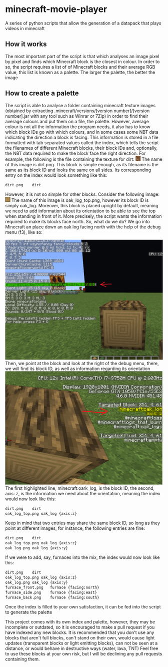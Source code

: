 # minecraft-movie-player
A series of python scripts that allow the generation of a datapack that plays videos in minecraft

## How it works
The most important part of the script is that which analyses an image pixel by pixel and finds which Minecraft block is the closest in colour. In order to so, the script requires a list of of Minecraft blocks and their average RGB value, this list is known as a palette. The larger the palette, the better the image
## How to create a palette
The script is able to analyse a folder containing minecraft texture images (obtained by extracting .minecraft/versions/[version number]/[version number].jar with any tool such as Winrar or 7Zip) in order to find their average colours and put them on a file, the palette. However, average colour is not all the information the program needs, it also has to know which block IDs go with which colours, and in some cases some NBT data indicating the direction a block is facing.
This information is stored in a file formatted with tab separated values called the index, which tells the script the filenames of different Minecraft blocks, their block IDs and, optionally, the NBT data required to make the block face the right direction.
For example, the following is the file containing the texture for dirt:
![images/dirt.png](images/dirt.png)
The name of this image is dirt.png.
This block is simple enough, as its filename is the same as its block ID and looks the same on all sides. Its corresponding entry on the index would look something like this:

    dirt.png	dirt

However, it is not so simple for other blocks. Consider the following image:
![oak_log_top.png](images/oak_log_top.png)
The name of this image is oak_log_top.png, however its block ID is simply oak_log. Moreover, this block is placed upright by default, meaning we need to add information about its orientation to be able to see the top when standing in front of it. More precisely, the script wants the information required to make its blocks face north.
So, what do we do? We go into Minecraft an place down an oak log facing north with the help of the debug menu (f3), like so:
![oak_1.png](images/oak_1.png)
Then, we point at the block and look at the right of the debug menu, there, we will find its block ID, as well as information regarding its orientation
![oak_2.png](images/oak_2.png)
The first highlighted line, minecraft:oark_log, is the block ID, the second, axis: z, is the information we need about the orientation, meaning the index would now look like this:

    dirt.png	dirt
    oak_log_top.png	oak_log	{axis:z}
  
Keep in mind that two entries may share the same block ID, so long as they point at different images, for instance, the following entries are fine:
  

    dirt.png	dirt
    oak_log_top.png	oak_log	{axis:z}
    oak_log.png	oak_log	{axis:y}

If we were to add, say, furnaces into the mix, the index would now look like this:

    dirt.png	dirt
    oak_log_top.png	oak_log	{axis:z}
    oak_log.png	oak_log	{axis:y}
    furnace_front.png	furnace	{facing:north}
    furnace_side.png	furnace	{facing:east}
    furnace_back.png	furnace	{facing:south}

Once the index is filled to your own satisfaction, it can be fed into the script to generate the palette

This project comes with its own index and palette, however, they may be incomplete or outdated, so it is encouraged to make a pull request if you have indexed any new blocks.
It is recommended that you don't use any blocks that aren't full blocks, can't stand on their own, would cause light updates (transparent blocks or light emitting blocks), can not be seen at a distance, or would behave in destructive ways (water, lava, TNT)
Feel free to use these blocks at your own risk, but I will be declining any pull requests containing them.
